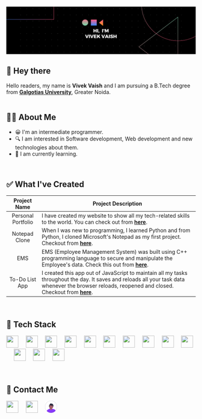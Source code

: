 ![Profile banner](https://github.com/Vivekv634/VivekVaish/blob/main/profile%20banner.png)

## 👋 Hey there
Hello readers, my name is **Vivek Vaish** and I am pursuing a B.Tech degree from [**Galgotias University**](https://www.galgotiasuniversity.edu.in/), Greater Noida.
<br>
<br>

## 🧑‍💻 About Me
* 😀 I'm an intermediate programmer.
* 🔍 I am interested in Software development, Web development and new technologies about them.
* 🌱 I am currently learning.
<br>


## ✅ What I've Created
| Project Name | Project Description |
|:------------:|---------------------|
| Personal Portfolio | I have created my website to show all my tech-related skills to the world. You can check out from [**here**](https://vivekv634.github.io/Portfolio). |
| Notepad Clone | When I was new to programming, I learned Python and from Python, I cloned Microsoft's Notepad as my first project. Checkout from [**here**](https://github.com/Vivekv634/Notepad-clone). |
| EMS | EMS (Employee Management System) was built using C++ programming language to secure and manipulate the Employee's data. Check this out from [**here**](https://github.com/Vivekv634/EMS-cpp). |
| To-Do List App | I created this app out of JavaScript to maintain all my tasks throughout the day. It saves and reloads all your task data whenever the browser reloads, reopened and closed. Checkout from [**here**](https://vivekv634.github.io/To-Do-App/). |
<br>


## 💼 Tech Stack
<p float="left">
<img height="32" width="32" src="https://cdn.simpleicons.org/python/" />&nbsp;&nbsp;&nbsp;&nbsp;
<img height="32" width="32" src="https://cdn.simpleicons.org/mysql/" />&nbsp;&nbsp;&nbsp;&nbsp;
<img height="32" width="32" src="https://cdn.simpleicons.org/html5/" />&nbsp;&nbsp;&nbsp;&nbsp;
<img height="32" width="32" src="https://cdn.simpleicons.org/css3/" />&nbsp;&nbsp;&nbsp;&nbsp;
<img height="32" width="32" src="https://cdn.simpleicons.org/javascript/" />&nbsp;&nbsp;&nbsp;&nbsp;
<img height="32" width="32" src="https://cdn.simpleicons.org/jquery/" />&nbsp;&nbsp;&nbsp;&nbsp;
<img height="32" width="32" src="https://cdn.simpleicons.org/npm/" />&nbsp;&nbsp;&nbsp;&nbsp;
<img height="32" width="32" src="https://cdn.simpleicons.org/express/green" />&nbsp;&nbsp;&nbsp;&nbsp;
<img height="32" width="32" src="https://cdn.simpleicons.org/c/" />&nbsp;&nbsp;&nbsp;&nbsp;
<img height="32" width="32" src="https://cdn.simpleicons.org/c++/" />&nbsp;&nbsp;&nbsp;&nbsp;
<img height="32" width="32" src="https://cdn.simpleicons.org/git/" />&nbsp;&nbsp;&nbsp;&nbsp;
<img height="32" width="32" src="https://cdn.simpleicons.org/github/black/white" />&nbsp;&nbsp;&nbsp;&nbsp;
<img height="32" width="32" src="https://cdn.simpleicons.org/axios" />&nbsp;&nbsp;&nbsp;&nbsp;
</p>
<br>

<!--START_SECTION:waka-->
<!--END_SECTION:waka-->

## 🙌 Contact Me
[<img height="32" width="32" src="https://cdn.simpleicons.org/linkedin" />](https://www.linkedin.com/in/vivek-vaish-bb5803257/)&nbsp;&nbsp;&nbsp;&nbsp;
[<img height="32" width="32" src="https://cdn.simpleicons.org/instagram" />](https://www.instagram.com/v.codr/)&nbsp;&nbsp;&nbsp;&nbsp;
[<img height="32" width="32" src="avatar.svg" />](https://vivekv634.github.io/Portfolio/)&nbsp;&nbsp;&nbsp;&nbsp;
<br>
